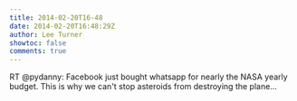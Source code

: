 ```yaml
---
title: 2014-02-20T16-48
date: 2014-02-20T16:48:29Z
author: Lee Turner
showtoc: false
comments: true
---
```


RT @pydanny: Facebook just bought whatsapp for nearly the NASA yearly budget. This is why we can't stop asteroids from destroying the plane…

